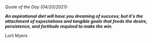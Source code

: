 *Quote of the Day (04/20/2021):*

_**An aspirational diet will have you dreaming of success; but it's the attachment of expectations and tangible goals that feeds the desire, persistence, and fortitude required to make the win.**_

Lorii Myers